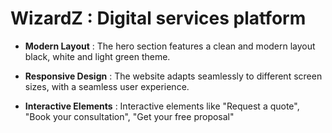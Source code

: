 
# WizardZ : Digital services platform

- **Modern Layout** : The hero section features a clean and modern layout black, white and light green theme.

- **Responsive Design** : The website adapts seamlessly to different screen sizes, with a seamless user experience.

- **Interactive Elements** : Interactive elements like "Request a quote", "Book your consultation", "Get your free proposal"